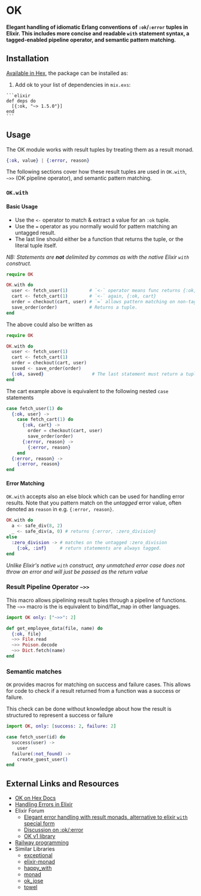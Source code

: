 # OK

**Elegant handling of idiomatic Erlang conventions of `:ok`/`:error` tuples in Elixir. This includes more concise and readable `with` statement syntax, a tagged-enabled pipeline operator, and semantic pattern matching.**

## Installation

[Available in Hex](https://hex.pm/packages/ok), the package can be installed as:

  1. Add ok to your list of dependencies in `mix.exs`:

    ```elixir
    def deps do
      [{:ok, "~> 1.5.0"}]
    end
    ```
    
## Usage

The OK module works with result tuples by treating them as a result monad.

```elixir
{:ok, value} | {:error, reason}
```

The following sections cover how these result tuples are used in `OK.with`, `~>>` (OK pipeline operator), and semantic pattern matching.

### `OK.with`

#### Basic Usage

* Use the `<-` operator to match & extract a value for an `:ok` tuple.
* Use the `=` operator as you normally would for pattern matching an untagged result.
* The last line should either be a function that returns the tuple, or the literal tuple itself.

_NB: Statements are **not** delimited by commas as with the native Elixir `with` construct._

```elixir
require OK

OK.with do
  user <- fetch_user(1)        # `<-` operator means func returns {:ok, user}
  cart <- fetch_cart(1)        # `<-` again, {:ok, cart}
  order = checkout(cart, user) # `=` allows pattern matching on non-tagged funcs
  save_order(order)            # Returns a tuple.
end
```

The above could also be written as

```elixir
require OK

OK.with do
  user <- fetch_user(1)
  cart <- fetch_cart(1)
  order = checkout(cart, user)
  saved <- save_order(order)
  {:ok, saved}                  # The last statement must return a tuple.
end
```

The cart example above is equivalent to the following nested `case` statements

```elixir
case fetch_user(1) do
  {:ok, user} ->
    case fetch_cart(1) do
      {:ok, cart} ->
        order = checkout(cart, user)
        save_order(order)
      {:error, reason} ->
        {:error, reason}
    end
  {:error, reason} ->
    {:error, reason}
end
```

####  Error Matching

`OK.with` accepts also an else block which can be used for handling error results. Note that you pattern match on the _untagged_ error value, often denoted as `reason` in e.g. `{:error, reason}`.

```elixir
OK.with do
  a <- safe_div(8, 2) 
  _ <- safe_div(a, 0) # returns {:error, :zero_division}
else
  :zero_division -> # matches on the untagged :zero_division
    {:ok, :inf}     # return statements are always tagged.
end
```

*Unlike Elixir's native `with` construct, any unmatched error case does not throw an error and will just be passed as the return value*

### Result Pipeline Operator `~>>`

This macro allows pipelining result tuples through a pipeline of functions.
The `~>>` macro is the is equivalent to bind/flat_map in other languages.

```elixir
import OK only: ["~>>": 2]

def get_employee_data(file, name) do
  {:ok, file}
  ~>> File.read
  ~>> Poison.decode
  ~>> Dict.fetch(name)
end
```

### Semantic matches

`OK` provides macros for matching on success and failure cases.
This allows for code to check if a result returned from a function was a success or failure.

This check can be done without knowledge about how the result is structured to represent a success or failure

```elixir
import OK, only: [success: 2, failure: 2]

case fetch_user(id) do
  success(user) ->
    user
  failure(:not_found) ->
    create_guest_user()
end
```

## External Links and Resources

* [OK on Hex Docs](https://hex.pm/packages/ok)
* [Handling Errors in Elixir](http://insights.workshop14.io/2015/10/18/handling-errors-in-elixir-no-one-say-monad.html)
* Elixir Forum
  * [Elegant error handling with result monads, alternative to elixir `with` special form](https://elixirforum.com/t/elegant-error-handling-with-result-monads-alternative-to-elixir-with-special-form/3264/1)
  * [Discussion on :ok/:error](https://elixirforum.com/t/usage-of-ok-result-error-vs-some-result-none/3253)
  * [OK v1 library](https://elixirforum.com/t/ok-elegant-error-handling-for-elixir-pipelines-version-1-0-released/1932/)
* [Railway programming](http://www.zohaib.me/railway-programming-pattern-in-elixir/)
* Similar Libraries
  * [exceptional](https://github.com/expede/exceptional)
  * [elixir-monad](https://github.com/nickmeharry/elixir-monad)
  * [happy_with](https://github.com/vic/happy_with)
  * [monad](https://github.com/rmies/monad)
  * [ok_jose](https://github.com/vic/ok_jose)
  * [towel](https://github.com/knrz/towel)
